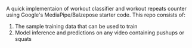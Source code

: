 A quick implementaion of workout classifier and workout repeats counter using Google's MediaPipe/Balzepose starter code. 
This repo consists of: 
1) The sample training data that can be used to train
2) Model inference and predictions on any video containing pushups or squats
                    
                    
                    
                    


